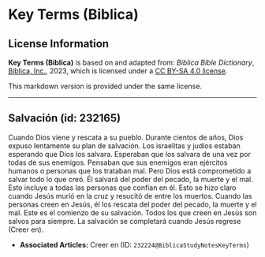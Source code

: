 # Key Terms (Biblica)

## License Information

**Key Terms (Biblica)** is based on and adapted from: _Biblica Bible Dictionary_, [Biblica, Inc.](https://www.biblica.com/), 2023, which is licensed under a [CC BY-SA 4.0 license](https://creativecommons.org/licenses/by-sa/4.0/legalcode.en).

This markdown version is provided under the same license.



--------------------------------

## Salvación (id: 232165)

Cuando Dios viene y rescata a su pueblo. Durante cientos de años, Dios expuso lentamente su plan de salvación. Los israelitas y judíos estaban esperando que Dios los salvara. Esperaban que los salvara de una vez por todas de sus enemigos. Pensaban que sus enemigos eran ejércitos humanos o personas que los trataban mal. Pero Dios está comprometido a salvar todo lo que creó. Él salvará del poder del pecado, la muerte y el mal. Esto incluye a todas las personas que confían en él. Esto se hizo claro cuando Jesús murió en la cruz y resucitó de entre los muertos. Cuando las personas creen en Jesús, él los rescata del poder del pecado, la muerte y el mal. Este es el comienzo de su salvación. Todos los que creen en Jesús son salvos para siempre. La salvación se completará cuando Jesús regrese (Creer en).

* **Associated Articles:** Creer en (ID: `232224@BiblicaStudyNotesKeyTerms`)

